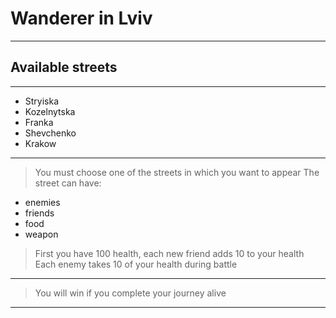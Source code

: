 # Wanderer in Lviv
---
## Available streets
---
- Stryiska
- Kozelnytska
- Franka
- Shevchenko
- Krakow
---
> You must choose one of the streets in which you want to appear
The street can have:
- enemies
- friends
- food 
- weapon
>First you have 100 health, each new friend adds 10 to your health
>Each enemy takes 10 of your health during battle
---
>You will win if you complete your journey alive
---
